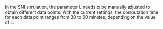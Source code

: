 In the SNI simulation, the parameter L needs to be manually adjusted to obtain different data points. With the current settings, the computation time for each data point ranges from 30 to 60 minutes, depending on the value of L.
